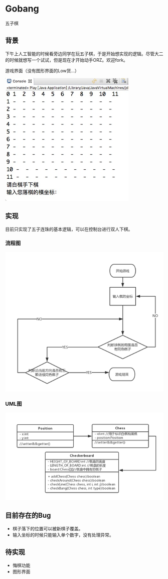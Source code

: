# Gobang
五子棋

## 背景
下午上人工智能的时候看旁边同学在玩五子棋，于是开始想实现的逻辑。尽管大二的时候就想写一个试试，但是现在才开始动手ORZ。欢迎fork。

游戏界面（没有图形界面的Low货...）

![Checkerboard](https://raw.githubusercontent.com/Zijianlalala/Images/master/board.png)

## 实现
目前只实现了五子连珠的基本逻辑，可以在控制台进行双人下棋。

### 流程图
![Flowchart](https://raw.githubusercontent.com/Zijianlalala/Images/master/GobangFlowChart.png)

### UML图
![GoBangUML](https://raw.githubusercontent.com/Zijianlalala/Images/master/GoBangUML.png)


## 目前存在的Bug
* 棋子落下的位置可以被新棋子覆盖。
* 输入坐标的时候只能输入单个数字，没有处理异常。

## 待实现
* 悔棋功能
* 图形界面





